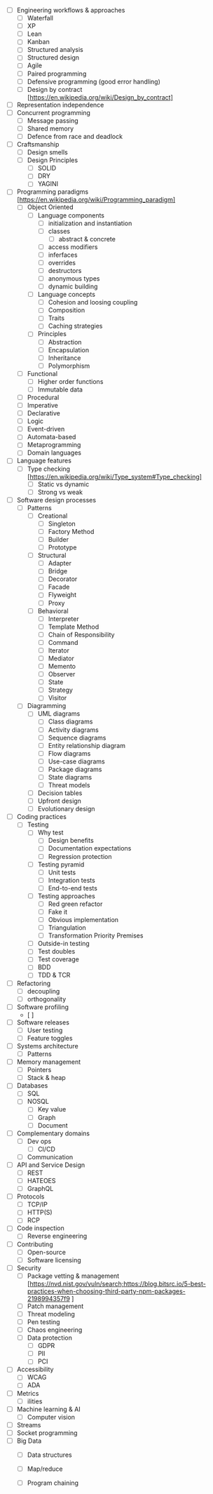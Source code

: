 <!-- 
WIP
Consider organizing by:
  1. Stage of development workflow  
  2. Stage of skill development 
  3. Alphabetically 
 -->

- [ ] Engineering workflows & approaches 
  - [ ] Waterfall 
  - [ ] XP 
  - [ ] Lean
  - [ ] Kanban
  - [ ] Structured analysis
  - [ ] Structured design
  - [ ] Agile
  - [ ] Paired programming
  - [ ] Defensive programming (good error handling)
  - [ ] Design by contract [https://en.wikipedia.org/wiki/Design_by_contract] 
- [ ] Representation independence 
- [ ] Concurrent programming 
  - [ ] Message passing
  - [ ] Shared memory
  - [ ] Defence from race and deadlock
- [ ] Craftsmanship 
  - [ ] Design smells
  - [ ] Design Principles
    - [ ] SOLID
    - [ ] DRY
    - [ ] YAGINI
- [ ] Programming paradigms [https://en.wikipedia.org/wiki/Programming_paradigm]
  - [ ] Object Oriented
    - [ ] Language components
      - [ ] initialization and instantiation  
      - [ ] classes
        - [ ] abstract & concrete
      - [ ] access modifiers
      - [ ] inferfaces
      - [ ] overrides 
      - [ ] destructors
      - [ ] anonymous types
      - [ ] dynamic building
    - [ ] Language concepts 
      - [ ] Cohesion and loosing coupling 
      - [ ] Composition
      - [ ] Traits
      - [ ] Caching strategies
    - [ ] Principles 
      - [ ] Abstraction
      - [ ] Encapsulation 
      - [ ] Inheritance 
      - [ ] Polymorphism 
  - [ ] Functional
    - [ ] Higher order functions
    - [ ] Immutable data
  - [ ] Procedural 
  - [ ] Imperative
  - [ ] Declarative 
  - [ ] Logic 
  - [ ] Event-driven 
  - [ ] Automata-based 
  - [ ] Metaprogramming
  - [ ] Domain languages 
- [ ] Language features
  - [ ] Type checking [https://en.wikipedia.org/wiki/Type_system#Type_checking]
    - [ ] Static vs dynamic 
    - [ ] Strong vs weak 
- [ ] Software design processes 
  - [ ] Patterns
    - [ ] Creational
      - [ ] Singleton
      - [ ] Factory Method
      - [ ] Builder
      - [ ] Prototype
    - [ ] Structural
      - [ ] Adapter
      - [ ] Bridge
      - [ ] Decorator
      - [ ] Facade
      - [ ] Flyweight
      - [ ] Proxy
    - [ ] Behavioral
      - [ ] Interpreter
      - [ ] Template Method
      - [ ] Chain of Responsibility
      - [ ] Command
      - [ ] Iterator
      - [ ] Mediator
      - [ ] Memento
      - [ ] Observer
      - [ ] State 
      - [ ] Strategy
      - [ ] Visitor 
  - [ ] Diagramming 
    - [ ] UML diagrams 
      - [ ] Class diagrams
      - [ ] Activity diagrams 
      - [ ] Sequence diagrams 
      - [ ] Entity relationship diagram
      - [ ] Flow diagrams
      - [ ] Use-case diagrams
      - [ ] Package diagrams 
      - [ ] State diagrams
      - [ ] Threat models 
    - [ ] Decision tables
    - [ ] Upfront design
    - [ ] Evolutionary design 
- [ ] Coding practices 
  - [ ] Testing
    - [ ] Why test
      - [ ] Design benefits   
      - [ ] Documentation expectations
      - [ ] Regression protection 
    - [ ] Testing pyramid
      - [ ] Unit tests
      - [ ] Integration tests
      - [ ] End-to-end tests
    - [ ] Testing approaches 
      - [ ] Red green refactor
      - [ ] Fake it
      - [ ] Obvious implementation 
      - [ ] Triangulation
      - [ ] Transformation Priority Premises
    - [ ] Outside-in testing
    - [ ] Test doubles
    - [ ] Test coverage 
    - [ ] BDD 
    - [ ] TDD & TCR
- [ ] Refactoring 
  - [ ] decoupling
  - [ ] orthogonality
- [ ] Software profiling
  - [ ] 
- [ ] Software releases
  - [ ] User testing
  - [ ] Feature toggles
- [ ] Systems architecture 
  - [ ] Patterns
 - [ ] Memory management
    - [ ] Pointers
    - [ ] Stack & heap
- [ ] Databases
  - [ ] SQL
  - [ ] NOSQL
    - [ ] Key value
    - [ ] Graph
    - [ ] Document
- [ ] Complementary domains
  - [ ] Dev ops
    - [ ] CI/CD
  - [ ] Communication 
- [ ] API and Service Design
  - [ ] REST
  - [ ] HATEOES
  - [ ] GraphQL
- [ ] Protocols 
  - [ ] TCP/IP
  - [ ] HTTP(S)
  - [ ] RCP
- [ ] Code inspection
  - [ ] Reverse engineering 
- [ ] Contributing 
  - [ ] Open-source
  - [ ] Software licensing
- [ ] Security 
  - [ ] Package vetting & management [https://nvd.nist.gov/vuln/search;https://blog.bitsrc.io/5-best-practices-when-choosing-third-party-npm-packages-2198994357f9 ]
  - [ ] Patch management  
  - [ ] Threat modeling 
  - [ ] Pen testing 
  - [ ] Chaos engineering 
  - [ ] Data protection
    - [ ] GDPR
    - [ ] PII 
    - [ ] PCI
- [ ] Accessibility
  - [ ] WCAG
  - [ ] ADA
- [ ] Metrics
  - [ ] ilities 
- [ ] Machine learning & AI
  - [ ] Computer vision
- [ ] Streams
- [ ] Socket programming 
- [ ] Big Data
  - [ ] Data structures 
  - [ ] Map/reduce
  - [ ] Program chaining 

